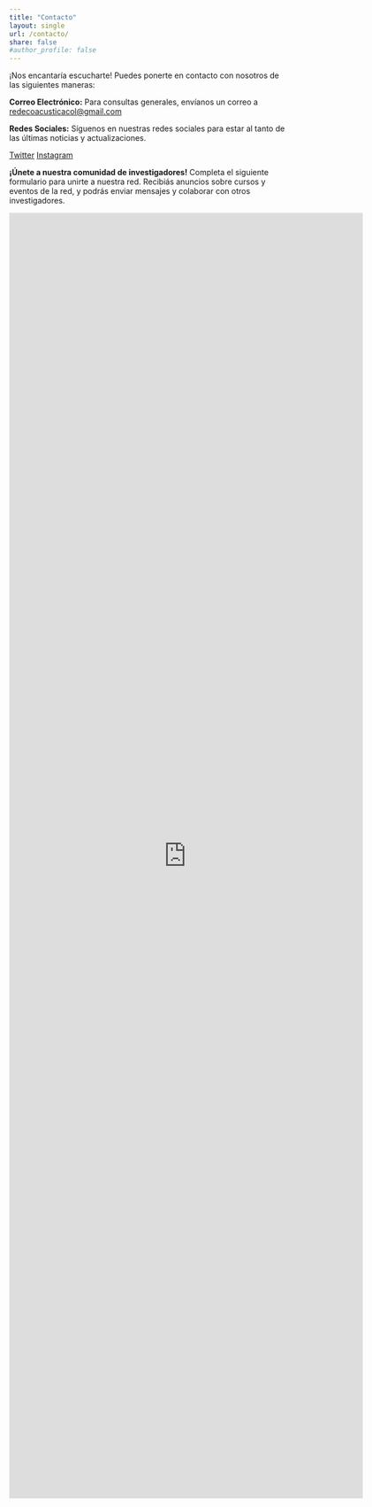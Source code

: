 ```yaml
---
title: "Contacto"
layout: single
url: /contacto/
share: false
#author_profile: false
---
```


¡Nos encantaría escucharte! Puedes ponerte en contacto con nosotros de las siguientes maneras:

**Correo Electrónico:** Para consultas generales, envíanos un correo a [redecoacusticacol@gmail.com](mailto:redecoacusticacol@gmail.com)
<a href="mailto:{{ author.email }}" rel="me" class="u-email">
    <meta itemprop="email" content="{{ author.email }}" />
    <i class="fas fa-fw fa-envelope-square" aria-hidden="true"></i>
</a>

**Redes Sociales:** Síguenos en nuestras redes sociales para estar al tanto de las últimas noticias y actualizaciones.

<a href="https://twitter.com/EcoacusticaRed" class="btn btn--twitter" onclick="window.open(this.href, 'window', 'left=20,top=20,width=500,height=500,toolbar=1,resizable=0'); return false;" title="{{ site.data.ui-text[site.locale].share_on_label | default: 'Share on' }} Twitter"><i class="fab fa-fw fa-twitter" aria-hidden="true"></i><span> Twitter</span></a>
<a href="https://www.instagram.com/redecoacusticacolombiana/" class="btn btn--instagram" onclick="window.open(this.href, 'window', 'left=20,top=20,width=500,height=500,toolbar=1,resizable=0'); return false;" title="{{ site.data.ui-text[site.locale].share_on_label | default: 'Share on' }} Instagram"><i class="fab fa-fw fa-instagram" aria-hidden="true"></i><span> Instagram</span></a>


**¡Únete a nuestra comunidad de investigadores!** Completa el siguiente formulario para unirte a nuestra red. Recibiás anuncios sobre cursos y eventos de la red, y podrás enviar mensajes y colaborar con otros investigadores.

<iframe src="https://docs.google.com/forms/d/e/1FAIpQLSfF7hkxMkmzSiRAstjyPIumQQY1INplhI-0LvnyejTF3igFog/viewform?embedded=true" width="640" height="2323" frameborder="0" marginheight="0" marginwidth="0">Cargando…</iframe>